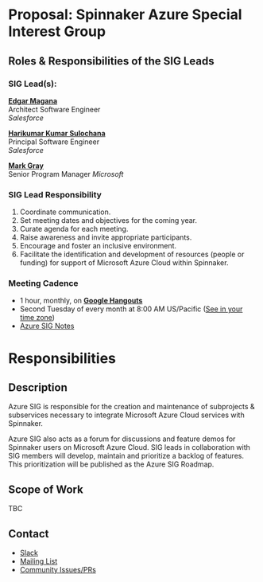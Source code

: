# Proposal: Spinnaker Azure Special Interest Group

## Roles & Responsibilities of the SIG Leads

### SIG Lead(s):

**[Edgar Magana](https://github.com/emagana)** \
Architect Software Engineer \
_Salesforce_

**[Harikumar Kumar Sulochana](https://github.com/harikumarks)** \
Principal Software Engineer \
_Salesforce_

**[Mark Gray](https://github.com/grayzu)** \
Senior Program Manager
_Microsoft_

### SIG Lead Responsibility

1. Coordinate communication.
2. Set meeting dates and objectives for the coming year.
3. Curate agenda for each meeting.
4. Raise awareness and invite appropriate participants.
5. Encourage and foster an inclusive environment.
6. Facilitate the identification and development of resources (people or funding) for support of Microsoft Azure Cloud within Spinnaker.


### Meeting Cadence
 - 1 hour, monthly, on **[Google Hangouts](https://meet.google.com/qwd-sdvd-euu)**
 - Second Tuesday of every month at 8:00 AM US/Pacific ([See in your time zone](https://www.thetimezoneconverter.com/?t=8:00am&tz=San%20Francisco))
 - [Azure SIG Notes](https://docs.google.com/document/d/1T9BPCLfJg8XW_AWifMEGfxpjoh6jVoWtK6hos1xq9Bo/edit?usp=sharing)

# Responsibilities

## Description

Azure SIG is responsible for the creation and maintenance of subprojects & subservices necessary to integrate Microsoft Azure Cloud services with Spinnaker.

Azure SIG also acts as a forum for discussions and feature demos for Spinnaker users on Microsoft Azure Cloud. SIG leads in collaboration with SIG members will develop, maintain and prioritize a backlog of features. This prioritization will be published as the Azure SIG Roadmap.


## Scope of Work

TBC

## Contact

* [Slack](http://spinnakerteam.slack.com/messages/sig-azure)
* [Mailing List](https://groups.google.com/a/spinnaker.io/forum/#!forum/sig-azure)
* [Community Issues/PRs](https://github.com/spinnaker/spinnaker/labels/sig%2Fazure)
